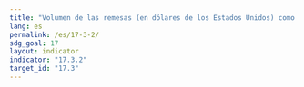 ```yaml
---
title: "Volumen de las remesas (en dólares de los Estados Unidos) como proporción del PIB total"
lang: es
permalink: /es/17-3-2/
sdg_goal: 17
layout: indicator
indicator: "17.3.2"
target_id: "17.3"
---
```


